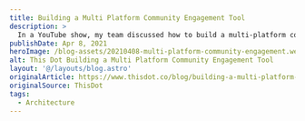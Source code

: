 ```yaml
---
title: Building a Multi Platform Community Engagement Tool
description: >
  In a YouTube show, my team discussed how to build a multi-platform community engagement tool to accompany a theoretical e-commerce buisness, A Latte Java. In this post, I summarize the discussion from "Build IT Better Architecture: Roundtable with This Dot Labs Developers".
publishDate: Apr 8, 2021
heroImage: /blog-assets/20210408-multi-platform-community-engagement.webp
alt: This Dot Building a Multi Platform Community Engagement Tool
layout: '@/layouts/blog.astro'
originalArticle: https://www.thisdot.co/blog/building-a-multi-platform-community-engagement-tool
originalSource: ThisDot
tags:
  - Architecture
---
```

